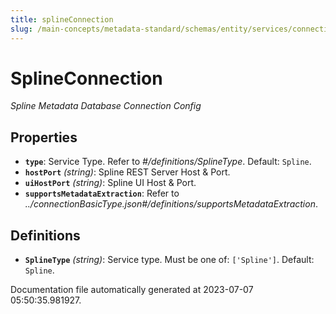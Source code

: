 ```yaml
---
title: splineConnection
slug: /main-concepts/metadata-standard/schemas/entity/services/connections/pipeline/splineconnection
---
```


# SplineConnection

*Spline Metadata Database Connection Config*

## Properties

- **`type`**: Service Type. Refer to *#/definitions/SplineType*. Default: `Spline`.
- **`hostPort`** *(string)*: Spline REST Server Host & Port.
- **`uiHostPort`** *(string)*: Spline UI Host & Port.
- **`supportsMetadataExtraction`**: Refer to *../connectionBasicType.json#/definitions/supportsMetadataExtraction*.
## Definitions

- **`SplineType`** *(string)*: Service type. Must be one of: `['Spline']`. Default: `Spline`.


Documentation file automatically generated at 2023-07-07 05:50:35.981927.
